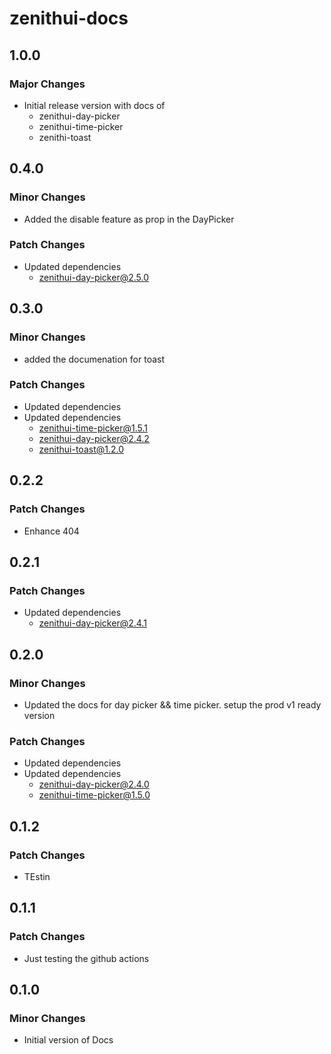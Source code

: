 # zenithui-docs

## 1.0.0

### Major Changes

- Initial release version with docs of
  - zenithui-day-picker
  - zenithui-time-picker
  - zenithi-toast

## 0.4.0

### Minor Changes

- Added the disable feature as prop in the DayPicker

### Patch Changes

- Updated dependencies
  - zenithui-day-picker@2.5.0

## 0.3.0

### Minor Changes

- added the documenation for toast

### Patch Changes

- Updated dependencies
- Updated dependencies
  - zenithui-time-picker@1.5.1
  - zenithui-day-picker@2.4.2
  - zenithui-toast@1.2.0

## 0.2.2

### Patch Changes

- Enhance 404

## 0.2.1

### Patch Changes

- Updated dependencies
  - zenithui-day-picker@2.4.1

## 0.2.0

### Minor Changes

- Updated the docs for day picker && time picker. setup the prod v1 ready version

### Patch Changes

- Updated dependencies
- Updated dependencies
  - zenithui-day-picker@2.4.0
  - zenithui-time-picker@1.5.0

## 0.1.2

### Patch Changes

- TEstin

## 0.1.1

### Patch Changes

- Just testing the github actions

## 0.1.0

### Minor Changes

- Initial version of Docs
